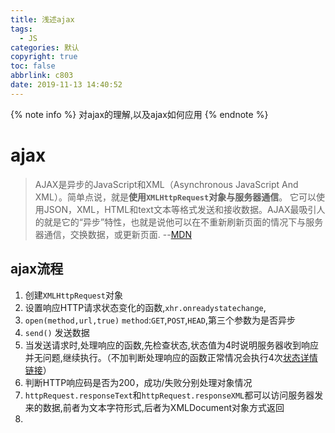 ```yaml
---
title: 浅述ajax
tags:
  - JS
categories: 默认
copyright: true
toc: false
abbrlink: c803
date: 2019-11-13 14:40:52
---
```





{% note info %} 对ajax的理解,以及ajax如何应用 {% endnote %}

<!-- more -->

# ajax

> AJAX是异步的JavaScript和XML（Asynchronous JavaScript And XML）。简单点说，就是**使用`XMLHttpRequest`对象与服务器通信**。 它可以使用JSON，XML，HTML和text文本等格式发送和接收数据。AJAX最吸引人的就是它的“异步”特性，也就是说他可以在不重新刷新页面的情况下与服务器通信，交换数据，或更新页面.	--[MDN](https://developer.mozilla.org/zh-CN/docs/Web/Guide/AJAX/Getting_Started)

## ajax流程

1. 创建`XMLHttpRequest`对象
2. 设置响应HTTP请求状态变化的函数,`xhr.onreadystatechange`, 
3. `open(method,url,true)` `method`:`GET`,`POST`,`HEAD`,第三个参数为是否异步
4. `send()` 发送数据
5. 当发送请求时,处理响应的函数,先检查状态,状态值为4时说明服务器收到响应并无问题,继续执行。（不加判断处理响应的函数正常情况会执行4次[状态详情链接](https://developer.mozilla.org/zh-CN/docs/Web/API/XMLHttpRequest/readyState)）
6. 判断HTTP响应码是否为200，成功/失败分别处理对象情况
7. ` httpRequest.responseText `和` httpRequest.responseXML `都可以访问服务器发来的数据,前者为文本字符形式,后者为XMLDocument对象方式返回
8. 